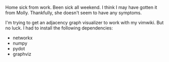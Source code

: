 Home sick from work. Been sick all weekend. I think I may have gotten it from Molly. Thankfully, she doesn't seem to have any symptoms.

I'm trying to get an adjacency graph visualizer to work with my vimwiki. But no luck. I had to install the following dependencies:
- networkx
- numpy
- pydot
- graphviz
